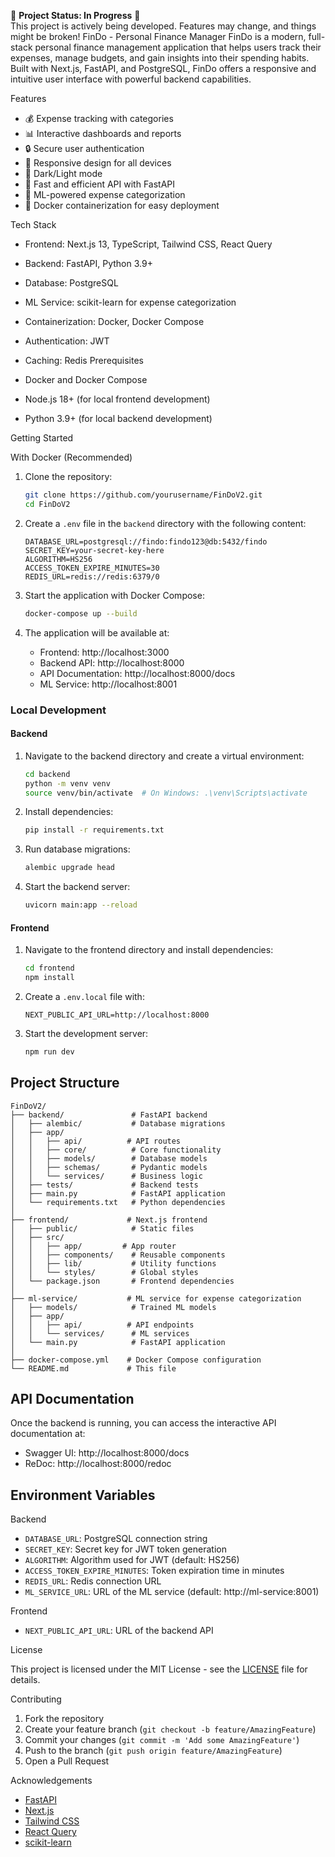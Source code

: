 🚧 **Project Status: In Progress** 🚧  
This project is actively being developed. Features may change, and things might be broken!
FinDo - Personal Finance Manager
FinDo is a modern, full-stack personal finance management application that helps users track their expenses, manage budgets, and gain insights into their spending habits. Built with Next.js, FastAPI, and PostgreSQL, FinDo offers a responsive and intuitive user interface with powerful backend capabilities.

Features

- 💰 Expense tracking with categories
- 📊 Interactive dashboards and reports
- 🔒 Secure user authentication
- 📱 Responsive design for all devices
- 🎨 Dark/Light mode
- 🚀 Fast and efficient API with FastAPI
- 🧠 ML-powered expense categorization
- 🐳 Docker containerization for easy deployment

Tech Stack

- Frontend: Next.js 13, TypeScript, Tailwind CSS, React Query
- Backend: FastAPI, Python 3.9+
- Database: PostgreSQL
- ML Service: scikit-learn for expense categorization
- Containerization: Docker, Docker Compose
- Authentication: JWT
- Caching: Redis
 Prerequisites

- Docker and Docker Compose
- Node.js 18+ (for local frontend development)
- Python 3.9+ (for local backend development)

 Getting Started

 With Docker (Recommended)

1. Clone the repository:
   ```bash
   git clone https://github.com/yourusername/FinDoV2.git
   cd FinDoV2
   ```

2. Create a `.env` file in the `backend` directory with the following content:
   ```env
   DATABASE_URL=postgresql://findo:findo123@db:5432/findo
   SECRET_KEY=your-secret-key-here
   ALGORITHM=HS256
   ACCESS_TOKEN_EXPIRE_MINUTES=30
   REDIS_URL=redis://redis:6379/0
   ```

3. Start the application with Docker Compose:
   ```bash
   docker-compose up --build
   ```

4. The application will be available at:
   - Frontend: http://localhost:3000
   - Backend API: http://localhost:8000
   - API Documentation: http://localhost:8000/docs
   - ML Service: http://localhost:8001

### Local Development

#### Backend

1. Navigate to the backend directory and create a virtual environment:
   ```bash
   cd backend
   python -m venv venv
   source venv/bin/activate  # On Windows: .\venv\Scripts\activate
   ```

2. Install dependencies:
   ```bash
   pip install -r requirements.txt
   ```

3. Run database migrations:
   ```bash
   alembic upgrade head
   ```

4. Start the backend server:
   ```bash
   uvicorn main:app --reload
   ```

#### Frontend

1. Navigate to the frontend directory and install dependencies:
   ```bash
   cd frontend
   npm install
   ```

2. Create a `.env.local` file with:
   ```env
   NEXT_PUBLIC_API_URL=http://localhost:8000
   ```

3. Start the development server:
   ```bash
   npm run dev
   ```

## Project Structure

```
FinDoV2/
├── backend/               # FastAPI backend
│   ├── alembic/           # Database migrations
│   ├── app/
│   │   ├── api/          # API routes
│   │   ├── core/          # Core functionality
│   │   ├── models/        # Database models
│   │   ├── schemas/       # Pydantic models
│   │   └── services/      # Business logic
│   ├── tests/             # Backend tests
│   ├── main.py            # FastAPI application
│   └── requirements.txt   # Python dependencies
│
├── frontend/             # Next.js frontend
│   ├── public/            # Static files
│   ├── src/
│   │   ├── app/         # App router
│   │   ├── components/    # Reusable components
│   │   ├── lib/           # Utility functions
│   │   └── styles/        # Global styles
│   └── package.json       # Frontend dependencies
│
├── ml-service/           # ML service for expense categorization
│   ├── models/            # Trained ML models
│   ├── app/
│   │   ├── api/          # API endpoints
│   │   └── services/      # ML services
│   └── main.py            # FastAPI application
│
├── docker-compose.yml    # Docker Compose configuration
└── README.md             # This file
```

## API Documentation

Once the backend is running, you can access the interactive API documentation at:
- Swagger UI: http://localhost:8000/docs
- ReDoc: http://localhost:8000/redoc

## Environment Variables

 Backend

- `DATABASE_URL`: PostgreSQL connection string
- `SECRET_KEY`: Secret key for JWT token generation
- `ALGORITHM`: Algorithm used for JWT (default: HS256)
- `ACCESS_TOKEN_EXPIRE_MINUTES`: Token expiration time in minutes
- `REDIS_URL`: Redis connection URL
- `ML_SERVICE_URL`: URL of the ML service (default: http://ml-service:8001)

Frontend

- `NEXT_PUBLIC_API_URL`: URL of the backend API

 License

This project is licensed under the MIT License - see the [LICENSE](LICENSE) file for details.

 Contributing

1. Fork the repository
2. Create your feature branch (`git checkout -b feature/AmazingFeature`)
3. Commit your changes (`git commit -m 'Add some AmazingFeature'`)
4. Push to the branch (`git push origin feature/AmazingFeature`)
5. Open a Pull Request

Acknowledgements

- [FastAPI](https://fastapi.tiangolo.com/)
- [Next.js](https://nextjs.org/)
- [Tailwind CSS](https://tailwindcss.com/)
- [React Query](https://tanstack.com/query)
- [scikit-learn](https://scikit-learn.org/)

